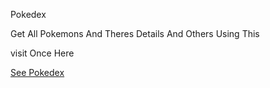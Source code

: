 Pokedex

Get All Pokemons And Theres Details And Others Using This 

visit Once Here 

[See Pokedex](https://MuraliBotz.github.io/Pokedex)
